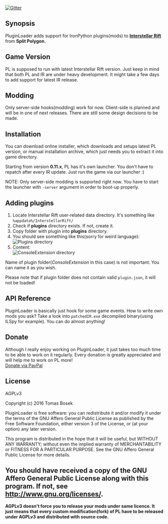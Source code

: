 [![Gitter](https://img.shields.io/gitter/room/nwjs/nw.js.svg?style=flat-square)](https://gitter.im/IR-Plugin-Loader)

## Synopsis

PluginLoader adds support for IronPython plugins(mods) to [**Interstellar Rift**](http://interstellarrift.com/) from **Split Polygon**.

## Game Version

PL is supposed to run with latest Interstellar Rift version. Just keep in mind that both PL and IR are under heavy development. It might take a few days to add support for latest IR release.

## Modding

Only server-side hooks(modding) work for now. Client-side is planned and will be in one of next releases. There are still some design decisions to be made.

## Installation

You can download online installer, which downloads and setups latest PL version, or manual installation archive, which just needs you to extract it into game directory.

Starting from version **0.11.x**, PL has it's own launcher. You don't have to repatch after every IR update. Just run the game via our launcher :)

NOTE: Only server-side modding is supported right now. You have to start the launcher with `-server` argument in order to boot-up properly.


## Adding plugins

1. Locate Interstellar Rift user-related data directory. It's something like `%appdata%/InterstellarRift/`  
2. Check if **plugins** directory exists. If not, create it.
3. Copy folder with plugin into **plugins** directory.
4. You should see something like this(sorry for weird language):  
![Plugins directory](http://i.imgur.com/0YDImc4.png)
5. Content:  
![ConsoleExtension directory](http://i.imgur.com/500oLcE.png)

Name of plugin folder(*ConsoleExtension* in this case) is not important. You can name it as you wish.

Please note that if plugin folder does not contain valid `plugin.json`, it will not be loaded!

## API Reference

PluginLoader is basically just hook for some game events. How to write own mods you ask? Take a look into `patchedIR.exe` decompiled binary(using ILSpy for example). You can do almost anything!

## Donate

Although I really enjoy working on PluginLoader, it just takes too much time to be able to work on it regularly. Every donation is greatly appreciated and will help me to work on PL more!  
[Donate via PayPal](http://bit.ly/1rtm7Ac)

## License

AGPLv3

Copyright (c) 2016 Tomas Bosek

PluginLoader is free software: you can redistribute it and/or modify
it under the terms of the GNU Affero General Public License as
published by the Free Software Foundation, either version 3 of the
License, or (at your option) any later version.

This program is distributed in the hope that it will be useful,
but WITHOUT ANY WARRANTY; without even the implied warranty of
MERCHANTABILITY or FITNESS FOR A PARTICULAR PURPOSE.  See the
GNU Affero General Public License for more details.

You should have received a copy of the GNU Affero General Public License
along with this program. If not, see <http://www.gnu.org/licenses/>.
---
**AGPLv3 doesn't force you to release your mods under same licence. It just means that every custom modification(fork) of PL have to be released under AGPLv3 and distributed with source code.**
